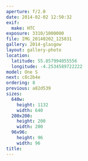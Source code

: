 ```yaml
---
aperture: f/2.0
date: 2014-02-02 12:50:32
exif:
  make: HTC
exposure: 3310/1000000
file: IMG_20140202_125031
gallery: 2014-glasgow
layout: gallery-photo
location:
  latitude: 55.857994055556
  longitude: -4.2534589722222
model: One S
next: c8c2b4e
ordering: 8
previous: a82d539
sizes:
  640w:
    height: 1132
    width: 640
  200x200:
    height: 200
    width: 200
  96x96:
    height: 96
    width: 96
title: 
---
```

